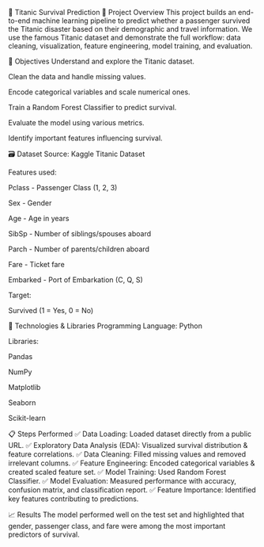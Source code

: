 🚢 Titanic Survival Prediction
📄 Project Overview
This project builds an end-to-end machine learning pipeline to predict whether a passenger survived the Titanic disaster based on their demographic and travel information.
We use the famous Titanic dataset and demonstrate the full workflow: data cleaning, visualization, feature engineering, model training, and evaluation.

🎯 Objectives
Understand and explore the Titanic dataset.

Clean the data and handle missing values.

Encode categorical variables and scale numerical ones.

Train a Random Forest Classifier to predict survival.

Evaluate the model using various metrics.

Identify important features influencing survival.

🗃 Dataset
Source: Kaggle Titanic Dataset

Features used:

Pclass - Passenger Class (1, 2, 3)

Sex - Gender

Age - Age in years

SibSp - Number of siblings/spouses aboard

Parch - Number of parents/children aboard

Fare - Ticket fare

Embarked - Port of Embarkation (C, Q, S)

Target:

Survived (1 = Yes, 0 = No)

🔷 Technologies & Libraries
Programming Language: Python

Libraries:

Pandas

NumPy

Matplotlib

Seaborn

Scikit-learn

📋 Steps Performed
✅ Data Loading: Loaded dataset directly from a public URL.
✅ Exploratory Data Analysis (EDA): Visualized survival distribution & feature correlations.
✅ Data Cleaning: Filled missing values and removed irrelevant columns.
✅ Feature Engineering: Encoded categorical variables & created scaled feature set.
✅ Model Training: Used Random Forest Classifier.
✅ Model Evaluation: Measured performance with accuracy, confusion matrix, and classification report.
✅ Feature Importance: Identified key features contributing to predictions.

📈 Results
The model performed well on the test set and highlighted that gender, passenger class, and fare were among the most important predictors of survival.
